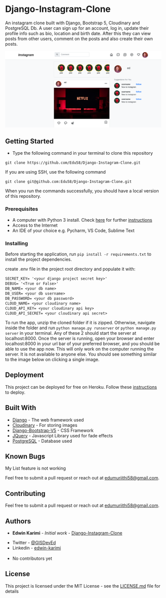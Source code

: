 # Django-Instagram-Clone
An instagram clone built with Django, Bootstrap 5, Cloudinary and PostgreSQL Db. A user can sign up for an account, log in, update their profile info such as bio, location and birth date. After this they can view posts from other users, comment on the posts and also create their own posts.


![Home](static/images/instahome.png)

## Getting Started

- Type the following command in your terminal to clone this repository

```
git clone https://github.com/Edu58/Django-Instagram-Clone.git
```

If you are using SSH, use the following command

```
git clone git@github.com:Edu58/Django-Instagram-Clone.git
```

When you run the commands successfully, you should have a local version of this repository.

### Prerequisites

- A computer with Python 3 install. Check [here](https://realpython.com/installing-python/) for
  further [instructions](https://realpython.com/installing-python/)
- Access to the Internet
- An IDE of your choice e.g. Pycharm, VS Code, Sublime Text

### Installing

Before starting the application, run ```pip install -r requirements.txt``` to install the project dependencies.

create .env file in the project root directory and populate it with:
```
SECRET_KEY= '<your django project secret key>'
DEBUG= '<True or False>'
DB_NAME= <your db name>
DB_USER= <your db username>
DB_PASSWORD= <your db password>
CLOUD_NAME= <your cloudinary name>
CLOUD_API_KEY= <your cloudinary api key>
CLOUD_API_SECRET= <your cloudinary api secret>
```

To run the app, unzip the cloned folder if it is zipped. Otherwise, navigate inside the folder and
run ```python manage.py runserver``` or ```python manage.py server``` in your terminal. Any of these 2 should start the
server at
localhost:8000. Once the server is running, open your browser and enter localhost:8000 in your url bar of your
preferred browser, and you should be able to use the app now. This will only work on the computer running the server. It
is not available to anyone else. You should see something similar to the image below on clicking a single image.

## Deployment

This project can be deployed for free on Heroku. Follow
these [instructions](https://realpython.com/django-hosting-on-heroku/) to deploy.

## Built With

* [Django](https://www.djangoproject.com/) - The web framework used
* [Cloudinary](https://cloudinary.com/) - For storing images
* [Django-Bootstrap-V5](https://pypi.org/project/django-bootstrap-v5/) - CSS Framework
* [JQuery](https://jquery.com/) - Javascript Library used for fade effects
* [PostgreSQL](https://www.postgresql.org/) - Database used

## Known Bugs
My List feature is not working

Feel free to submit a pull request or reach out at edumuriithi58@gmail.com.

## Contributing

Feel free to submit a pull request or reach out at edumuriithi58@gmail.com.

## Authors

* **Edwin Karimi** - *Initial work* - [Django-Instagram-Clone](https://github.com/Edu58/Django-Instagram-Clone)

- Twitter - [@GISDevEd](https://twitter.com/GISDevEd)
- Linkedin - [edwin-karimi](https://www.linkedin.com/in/edwin-karimi/)
  <br>
  <br>
- No contributors yet

## License

This project is licensed under the MIT License - see the [LICENSE.md](LICENSE) file for details